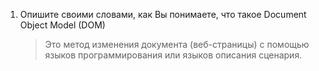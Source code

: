 1. Опишите своими словами, как Вы понимаете, что такое Document Object Model (DOM)

    > Это метод изменения документа (веб-страницы) с помощью языков программирования или языков описания сценария.